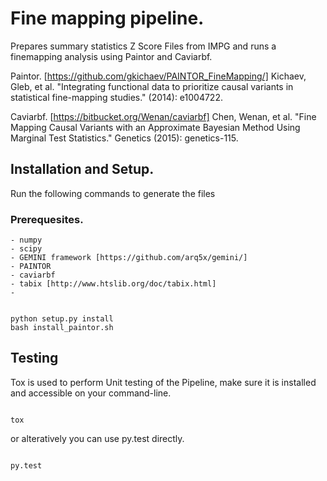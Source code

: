 # Fine mapping pipeline.


Prepares summary statistics Z Score Files from IMPG and runs a finemapping analysis
using Paintor and Caviarbf.


Paintor. 
[https://github.com/gkichaev/PAINTOR_FineMapping/] 
Kichaev, Gleb, et al. "Integrating functional data to prioritize causal variants in statistical fine-mapping studies." (2014): e1004722.

Caviarbf.
[https://bitbucket.org/Wenan/caviarbf]
Chen, Wenan, et al. "Fine Mapping Causal Variants with an Approximate Bayesian Method Using Marginal Test Statistics." Genetics (2015): genetics-115.


## Installation and Setup.

Run the following commands to generate the files

### Prerequesites.

    - numpy
    - scipy
    - GEMINI framework [https://github.com/arq5x/gemini/]
    - PAINTOR
    - caviarbf
    - tabix [http://www.htslib.org/doc/tabix.html]
    - 
    
```

python setup.py install
bash install_paintor.sh

```

## Testing

Tox is used to perform Unit testing of the Pipeline, make sure it is installed
and accessible on your command-line.

```

tox

```

or alteratively you can use py.test directly.

```

py.test

```

